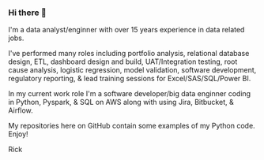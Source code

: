 ### Hi there 👋

I'm a data analyst/enginner with over 15 years experience in data related jobs. 

I've performed many roles including portfolio analysis, relational database design, ETL, dashboard design and build, UAT/Integration testing, root cause analysis, logistic regression, model validation, software development, regulatory reporting, & lead training sessions for Excel/SAS/SQL/Power BI.

In my current work role I'm a software developer/big data enginner coding in Python, Pyspark, & SQL on AWS along with using Jira, Bitbucket, & Airflow. 

My repositories here on GitHub contain some examples of my Python code. Enjoy!

Rick
